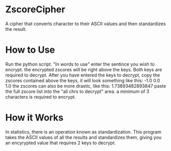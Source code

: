 # ZscoreCipher
A cipher that converts character to their ASCII values and then standardizes the result.



# How to Use
Run the python script. "In words to use" enter the sentince you wish to encrypt. the encrypted zscores will be right above the keys. Both keys are required to decrypt. After you have entered the keys to decrypt, copy the zscores contained above the keys, it will look something like this: -1.0 0.0 1.0
the zscores can also be more drastic, like this: 1.73893482893847
paste the full zscore list into the "all chrs to decrypt" area.
a minimum of 3 characters is required to encrypt.



# How it Works
In statistics, there is an operation known as standardization. This program takes the ASCII values of all the results and standardizes them, giving you an encyrypted value that requires 2 keys to decrypt.
